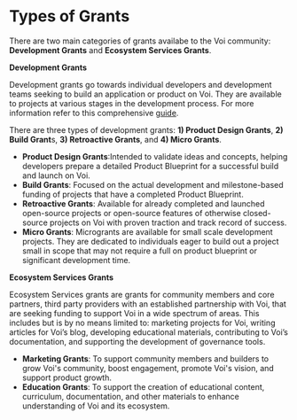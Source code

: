 # Types of Grants

There are two main categories of grants availabe to the Voi community: **Development Grants** and **Ecosystem Services Grants**.  

**Development Grants**

Development grants go towards individual developers and development teams seeking to build an application or product on Voi. They are available to projects at various stages in the development process. For more information refer to this comprehensive [guide](https://docs.google.com/document/d/1rgZcpBtZY0rwq3W6-omnRjIGg54T8G3w1xjA_2usg84/edit).

There are three types of development grants: **1) Product Design Grants**, **2) Build Grant**s, **3) Retroactive Grants**, and **4) Micro Grants**.

 * **Product Design Grants**:Intended to validate ideas and concepts, helping developers prepare a detailed Product Blueprint for a successful build and launch on Voi.
 * **Build Grants**: Focused on the actual development and milestone-based funding of projects that have a completed Product Blueprint.
 * **Retroactive Grants**: Available for already completed and launched open-source projects or open-source features of otherwise closed-source projects on Voi with proven traction and track record of success.
 * **Micro Grants**: Microgrants are available for small scale development projects. They are dedicated to individuals eager to build out a project small in scope that may not require a full on product blueprint or significant development time.
   

**Ecosystem Services Grants**

Ecosystem Services grants are grants for community members and core partners, third party providers with an established partnership with Voi, that are seeking funding to support Voi in a wide spectrum of areas. This includes but is by no means limited to: marketing projects for Voi, writing articles for Voi’s blog, developing educational materials, contributing to Voi’s documentation, and supporting the development of governance tools. 

 * **Marketing Grants**: To support community members and builders to grow Voi's community, boost engagement, promote Voi's vision, and support product growth.
 * **Education Grants**: To support the creation of educational content, curriculum, documentation, and other materials to enhance understanding of Voi and its ecosystem.
  
     
